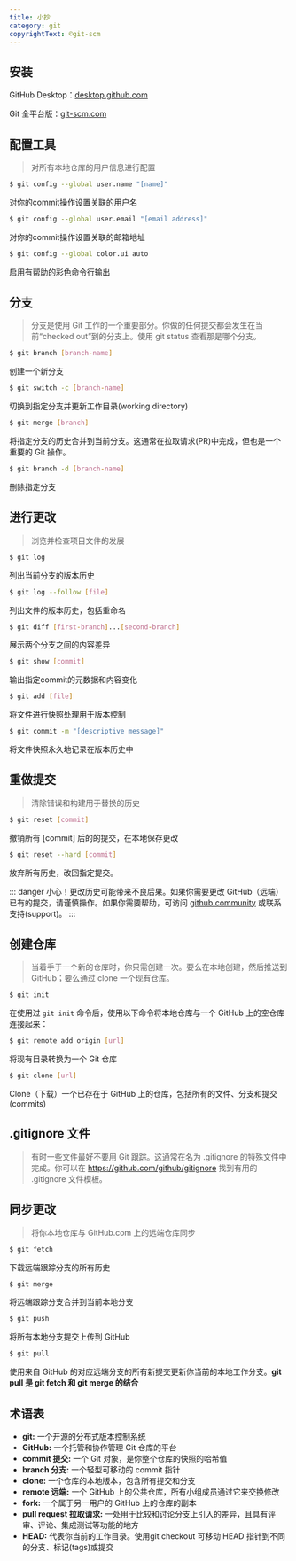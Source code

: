 ```yaml
---
title: 小抄
category: git
copyrightText: ©git-scm
---
```


## 安装
GitHub Desktop：[desktop.github.com](https://desktop.github.com/)

Git 全平台版：[git-scm.com](https://git-scm.com/)

## 配置工具
> 对所有本地仓库的用户信息进行配置

```sh
$ git config --global user.name "[name]"
```
对你的commit操作设置关联的用户名

```sh
$ git config --global user.email "[email address]"
```
对你的commit操作设置关联的邮箱地址

```sh
$ git config --global color.ui auto
```
启用有帮助的彩色命令行输出

## 分支
> 分支是使用 Git 工作的一个重要部分。你做的任何提交都会发生在当前“checked out”到的分支上。使用 git status 查看那是哪个分支。

```sh
$ git branch [branch-name]
```
创建一个新分支

```sh
$ git switch -c [branch-name]
```
切换到指定分支并更新工作目录(working directory)

```sh
$ git merge [branch]
```
将指定分支的历史合并到当前分支。这通常在拉取请求(PR)中完成，但也是一个重要的 Git 操作。

```sh
$ git branch -d [branch-name]
```
删除指定分支

## 进行更改
> 浏览并检查项目文件的发展

```sh
$ git log
```
列出当前分支的版本历史

```sh
$ git log --follow [file]
```
列出文件的版本历史，包括重命名

```sh
$ git diff [first-branch]...[second-branch]
```
展示两个分支之间的内容差异

```sh
$ git show [commit]
```
输出指定commit的元数据和内容变化

```sh
$ git add [file]
```
将文件进行快照处理用于版本控制

```sh
$ git commit -m "[descriptive message]"
```
将文件快照永久地记录在版本历史中

## 重做提交
> 清除错误和构建用于替换的历史

```sh
$ git reset [commit]
```
撤销所有 [commit] 后的的提交，在本地保存更改

```sh
$ git reset --hard [commit]
```
放弃所有历史，改回指定提交。

::: danger
小心！更改历史可能带来不良后果。如果你需要更改 GitHub（远端）已有的提交，请谨慎操作。如果你需要帮助，可访问 [github.community](https://github.community/) 或联系支持(support)。
:::

## 创建仓库
> 当着手于一个新的仓库时，你只需创建一次。要么在本地创建，然后推送到 GitHub；要么通过 clone 一个现有仓库。

```sh
$ git init
```
在使用过 `git init` 命令后，使用以下命令将本地仓库与一个 GitHub 上的空仓库连接起来：

```sh
$ git remote add origin [url]
```
将现有目录转换为一个 Git 仓库

```sh
$ git clone [url]
```
Clone（下载）一个已存在于 GitHub 上的仓库，包括所有的文件、分支和提交(commits)

## .gitignore 文件
> 有时一些文件最好不要用 Git 跟踪。这通常在名为 .gitignore 的特殊文件中完成。你可以在 https://github.com/github/gitignore 找到有用的 .gitignore 文件模板。

## 同步更改
> 将你本地仓库与 GitHub.com 上的远端仓库同步

```sh
$ git fetch
```
下载远端跟踪分支的所有历史

```sh
$ git merge
```
将远端跟踪分支合并到当前本地分支

```sh
$ git push
```
将所有本地分支提交上传到 GitHub

```sh
$ git pull
```
使用来自 GitHub 的对应远端分支的所有新提交更新你当前的本地工作分支。**git pull 是 git fetch 和 git merge 的结合**

## 术语表
- **git:** 一个开源的分布式版本控制系统
- **GitHub:** 一个托管和协作管理 Git 仓库的平台
- **commit 提交:** 一个 Git 对象，是你整个仓库的快照的哈希值
- **branch 分支:** 一个轻型可移动的 commit 指针
- **clone:** 一个仓库的本地版本，包含所有提交和分支
- **remote 远端:** 一个 GitHub 上的公共仓库，所有小组成员通过它来交换修改
- **fork:** 一个属于另一用户的 GitHub 上的仓库的副本
- **pull request 拉取请求:** 一处用于比较和讨论分支上引入的差异，且具有评审、评论、集成测试等功能的地方
- **HEAD:** 代表你当前的工作目录。使用git checkout 可移动 HEAD 指针到不同的分支、标记(tags)或提交